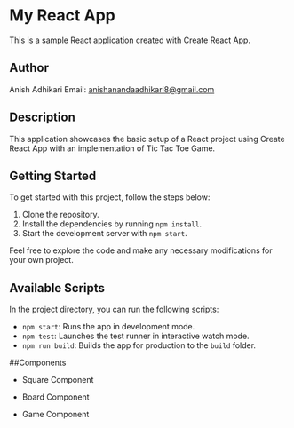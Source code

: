 # My React App

This is a sample React application created with Create React App.

## Author

Anish Adhikari
Email: anishanandaadhikari8@gmail.com

## Description

This application showcases the basic setup of a React project using Create React App with an implementation of Tic Tac Toe Game.

## Getting Started

To get started with this project, follow the steps below:

1. Clone the repository.
2. Install the dependencies by running `npm install`.
3. Start the development server with `npm start`.

Feel free to explore the code and make any necessary modifications for your own project.

## Available Scripts

In the project directory, you can run the following scripts:

- `npm start`: Runs the app in development mode.
- `npm test`: Launches the test runner in interactive watch mode.
- `npm run build`: Builds the app for production to the `build` folder.

##Components

- Square Component

- Board Component

- Game Component

 

